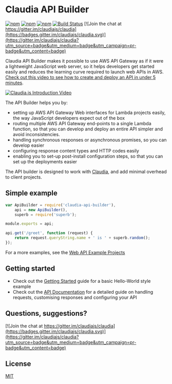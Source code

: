 # Claudia API Builder

[![npm](https://img.shields.io/npm/v/claudia-api-builder.svg?maxAge=2592000?style=plastic)](https://www.npmjs.com/package/claudia-api-builder)
[![npm](https://img.shields.io/npm/dt/claudia-api-builder.svg?maxAge=2592000?style=plastic)](https://www.npmjs.com/package/claudia-api-builder)
[![npm](https://img.shields.io/npm/l/claudia-api-builder.svg?maxAge=2592000?style=plastic)](https://github.com/claudiajs/claudia-api-builder/blob/master/LICENSE)
[![Build Status](https://travis-ci.org/claudiajs/claudia-api-builder.svg?branch=master)](https://travis-ci.org/claudiajs/claudia-api-builder)
[![Join the chat at https://gitter.im/claudiajs/claudia](https://badges.gitter.im/claudiajs/claudia.svg)](https://gitter.im/claudiajs/claudia?utm_source=badge&utm_medium=badge&utm_campaign=pr-badge&utm_content=badge)

Claudia API Builder makes it possible to use AWS API Gateway as if it were a lightweight JavaScript web server, so it helps developers get started easily and reduces the learning curve required to launch web APIs in AWS. [Check out this video to see how to create and deploy an API in under 5 minutes](https://vimeo.com/156232471).

[![Claudia.js Introduction Video](https://claudiajs.com/assets/claudia-intro-video.png)](https://vimeo.com/156232471)

The API Builder helps you by:

* setting up AWS API Gateway Web interfaces for Lambda projects easily, the way JavaScript developers expect out of the box
* routing multiple AWS API Gateway end-points to a single Lambda function, so that you can develop and deploy an entire API simpler and avoid inconsistencies.
* handling synchronous responses or asynchronous promises, so you can develop easier
* configuring response content types and HTTP codes easily
* enabling you to set-up post-install configuration steps, so that you can set up the deployments easier

The API builder is designed to work with [Claudia](https://github.com/claudiajs), and add minimal overhead to client projects. 

## Simple example

```javascript
var ApiBuilder = require('claudia-api-builder'),
	api = new ApiBuilder(),
	superb = require('superb');

module.exports = api;

api.get('/greet', function (request) {
	return request.queryString.name + ' is ' + superb.random();
});
```

For a more examples, see the [Web API Example Projects](https://github.com/claudiajs/example-projects#web-api)

## Getting started

* Check out the [Getting Started](https://claudiajs.com/tutorials/hello-world-api-gateway.html) guide for a basic Hello-World style example
* Check out the [API Documentation](docs/api.md) for a detailed guide on handling requests, customising responses and configuring your API

## Questions, suggestions? 
[![Join the chat at https://gitter.im/claudiajs/claudia](https://badges.gitter.im/claudiajs/claudia.svg)](https://gitter.im/claudiajs/claudia?utm_source=badge&utm_medium=badge&utm_campaign=pr-badge&utm_content=badge)


## License

[MIT](LICENSE)
